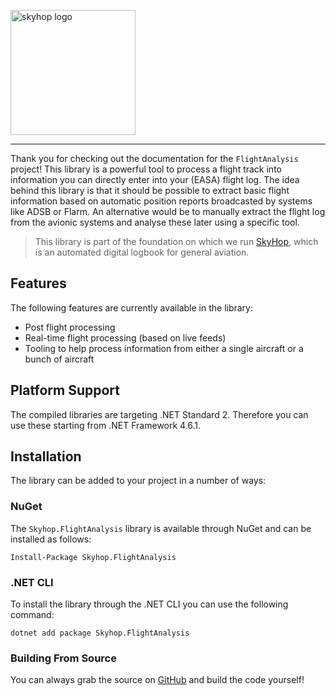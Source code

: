 <a href="https://skyhop.org"><img src="https://skyhop.org/assets/images/skyhop.png" width=200 alt="skyhop logo" /></a>

----

Thank you for checking out the documentation for the `FlightAnalysis` project! This library is a powerful tool to process a flight track into information you can directly enter into your (EASA) flight log. The idea behind this library is that it should be possible to extract basic flight information based on automatic position reports broadcasted by systems like ADSB or Flarm. An alternative would be to manually extract the flight log from the avionic systems and analyse these later using a specific tool.

> This library is part of the foundation on which we run [SkyHop](https://skyhop.org), which is an automated digital logbook for general aviation.

## Features

The following features are currently available in the library:

* Post flight processing
* Real-time flight processing (based on live feeds)
* Tooling to help process information from either a single aircraft or a bunch of aircraft

## Platform Support

The compiled libraries are targeting .NET Standard 2. Therefore you can use these starting from .NET Framework 4.6.1.

## Installation

The library can be added to your project in a number of ways:

### NuGet

The `Skyhop.FlightAnalysis` library is available through NuGet and can be installed as follows:

    Install-Package Skyhop.FlightAnalysis

### .NET CLI

To install the library through the .NET CLI you can use the following command:

    dotnet add package Skyhop.FlightAnalysis

### Building From Source

You can always grab the source on [GitHub](https://github.com/SkyHop/FlightAnalysis) and build the code yourself!
